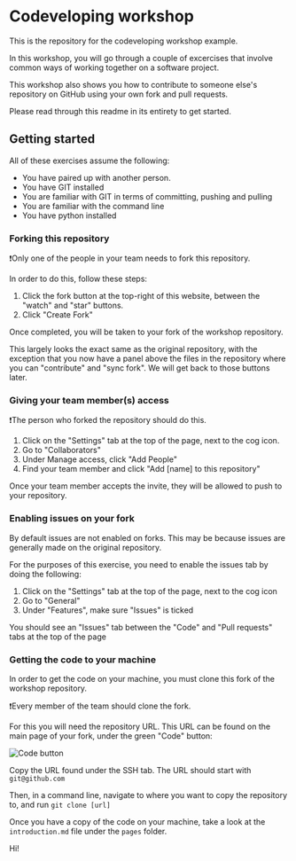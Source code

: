 # Codeveloping workshop

This is the repository for the codeveloping workshop example.

In this workshop, you will go through a couple of excercises that involve common ways of working together on a software project.

This workshop also shows you how to contribute to someone else's repository on GitHub using your own fork and pull requests.

Please read through this readme in its entirety to get started.


## Getting started

All of these exercises assume the following:
- You have paired up with another person.
- You have GIT installed
- You are familiar with GIT in terms of committing, pushing and pulling
- You are familiar with the command line
- You have python installed

### Forking this repository
❗Only one of the people in your team needs to fork this repository.

In order to do this, follow these steps:

1. Click the fork button at the top-right of this website, between the "watch" and "star" buttons.
2. Click "Create Fork"

Once completed, you will be taken to your fork of the workshop repository.

This largely looks the exact same as the original repository, with the exception that you now have a panel above the files in the repository where you can "contribute" and "sync fork".
We will get back to those buttons later.

### Giving your team member(s) access

❗The person who forked the repository should do this.

1. Click on the "Settings" tab at the top of the page, next to the cog icon.
2. Go to "Collaborators"
3. Under Manage access, click "Add People"
4. Find your team member and click "Add [name] to this repository"

Once your team member accepts the invite, they will be allowed to push to your repository.

### Enabling issues on your fork

By default issues are not enabled on forks.
This may be because issues are generally made on the original repository.

For the purposes of this exercise, you need to enable the issues tab by doing the following:

1. Click on the "Settings" tab at the top of the page, next to the cog icon
2. Go to "General"
3. Under "Features", make sure "Issues" is ticked

You should see an "Issues" tab between the "Code" and "Pull requests" tabs at the top of the page

### Getting the code to your machine

In order to get the code on your machine, you must clone this fork of the workshop repository.

❗Every member of the team should clone the fork.

For this you will need the repository URL.
This URL can be found on the main page of your fork, under the green "Code" button:

![Code button](images/codebutton.png)

Copy the URL found under the SSH tab.
The URL should start with `git@github.com`

Then, in a command line, navigate to where you want to copy the repository to, and run `git clone [url]`

Once you have a copy of the code on your machine, take a look at the `introduction.md` file under the `pages` folder.

Hi!
